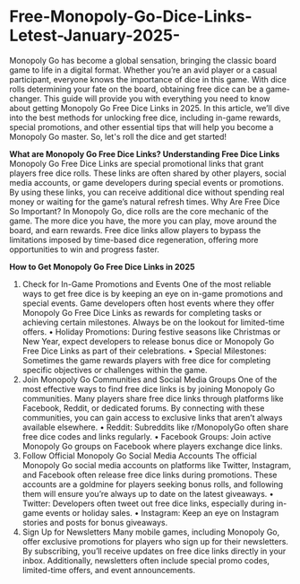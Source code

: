 # Free-Monopoly-Go-Dice-Links-Letest-January-2025-

Monopoly Go has become a global sensation, bringing the classic board game to life in a digital format. Whether you’re an avid player or a casual participant, everyone knows the importance of dice in this game. With dice rolls determining your fate on the board, obtaining free dice can be a game-changer. This guide will provide you with everything you need to know about getting Monopoly Go Free Dice Links in 2025.
In this article, we’ll dive into the best methods for unlocking free dice, including in-game rewards, special promotions, and other essential tips that will help you become a Monopoly Go master. So, let's roll the dice and get started!

**What are Monopoly Go Free Dice Links? Understanding Free Dice Links**
Monopoly Go Free Dice Links are special promotional links that grant players free dice rolls. These links are often shared by other players, social media accounts, or game developers during special events or promotions. By using these links, you can receive additional dice without spending real money or waiting for the game’s natural refresh times.
Why Are Free Dice So Important?
In Monopoly Go, dice rolls are the core mechanic of the game. The more dice you have, the more you can play, move around the board, and earn rewards. Free dice links allow players to bypass the limitations imposed by time-based dice regeneration, offering more opportunities to win and progress faster.

**How to Get Monopoly Go Free Dice Links in 2025**
1. Check for In-Game Promotions and Events
One of the most reliable ways to get free dice is by keeping an eye on in-game promotions and special events. Game developers often host events where they offer Monopoly Go Free Dice Links as rewards for completing tasks or achieving certain milestones. Always be on the lookout for limited-time offers.
•	Holiday Promotions: During festive seasons like Christmas or New Year, expect developers to release bonus dice or Monopoly Go Free Dice Links as part of their celebrations.
•	Special Milestones: Sometimes the game rewards players with free dice for completing specific objectives or challenges within the game.
2. Join Monopoly Go Communities and Social Media Groups
One of the most effective ways to find free dice links is by joining Monopoly Go communities. Many players share free dice links through platforms like Facebook, Reddit, or dedicated forums. By connecting with these communities, you can gain access to exclusive links that aren’t always available elsewhere.
•	Reddit: Subreddits like r/MonopolyGo often share free dice codes and links regularly.
•	Facebook Groups: Join active Monopoly Go groups on Facebook where players exchange dice links.
3. Follow Official Monopoly Go Social Media Accounts
The official Monopoly Go social media accounts on platforms like Twitter, Instagram, and Facebook often release free dice links during promotions. These accounts are a goldmine for players seeking bonus rolls, and following them will ensure you’re always up to date on the latest giveaways.
•	Twitter: Developers often tweet out free dice links, especially during in-game events or holiday sales.
•	Instagram: Keep an eye on Instagram stories and posts for bonus giveaways.
4. Sign Up for Newsletters
Many mobile games, including Monopoly Go, offer exclusive promotions for players who sign up for their newsletters. By subscribing, you’ll receive updates on free dice links directly in your inbox. Additionally, newsletters often include special promo codes, limited-time offers, and event announcements.
